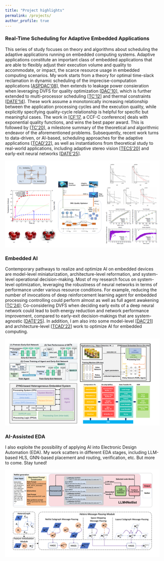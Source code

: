 ```yaml
---
title: "Project highlights"
permalink: /projects/
author_profile: true
---
```



### Real-Time Scheduling for Adaptive Embedded Applications
This series of study focuses on theory and algorithms about scheduling the adaptive applications running on embedded computing systems. Adaptive applications constitute an important class of embedded applications that are able to flexibly adjust their execution volume and quality to accommodate, or impact, the scarce resource usage in embedded computing scenarios. My work starts from a theory for optimal time-slack reclamation in dynamic scheduling of the imprecise-computation applications [[ASPDAC'08](https://doi.org/10.1109/ASPDAC.2008.4483993)], then extends to leakage power consieration when leveraging DVFS for quality optimization [[DAC'10](https://doi.org/10.1145/1837274.1837396)], which is further extended to multi-processor scheduling [[TC'12](https://doi.org/10.1109/TC.2012.194)] and thermal constraints [[DATE'14](https://doi.org/10.7873/DATE.2014.304)]. These work assume a monotonically increasing relationship between the application processing cycles and the execution quality, while explicitly specifying quality-cycle relationship is helpful for specific but meaningful cases. The work in [[CF'17](https://doi.org/10.1145/3075564.3075577), a CCF-C conference] deals with exponential quality functions, and wins the best paper award. This is followed by [[TC'20](https://doi.org/10.1109/TC.2020.2997242)], a milestone summary of the theoretical and algorithmic endeavor of the aforementioned problems. Subsequently, recent work turns to data-driven, or AI-based, scheduling approaches for the adaptive applications [[TCAD'22](https://doi.org/10.1109/TCAD.2022.3142188)], as well as instantiations from theoretical study to real-world applications, including adaptive stereo vision [[TECS'20](https://doi.org/10.1145/3372784)] and early-exit neural networks [[DATE'25](https://doi.org/10.23919/DATE64628.2025.10992707)].

![Adaptive Application Scheduling!](/images/AdaptiveApplications.png "Adaptive Application Scheduling")

### Embedded AI
Contemporary pathways to realize and optimize AI on embedded devices are model-level miniaturization, architecture-level reformation, and system-level operational decision-making. Most of my research focus on system-level optimization, leveraging the robustness of neural networks in terms of performance under various resource conditions. For example, reducing the number of invocations of deep reinforcement learning agent for embedded processing controlling could perform almost as well as full agent awakening [[TC'24](https://doi.org/10.1109/TC.2024.3465933)]; Co-considering DVFS when deciding early exits of a deep neural network could lead to both energy reduction and network performance improvement, compared to early-exit decision-makings that are system-agnostic [[DATE'25](https://doi.org/10.23919/DATE64628.2025.10992707)]. In addition, I am also into some model-level [[DAC'21](https://doi.org/10.1109/DAC18074.2021.9586109)] and architecture-level [[TCAD'22](https://doi.org/10.1109/TCAD.2022.3198246)] work to optimize AI for embedded computing.

![Embedded AI!](/images/EmbeddedAI.png "Embedded AI")

### AI-Assisted EDA
I also exploite the possibility of applying AI into Electronic Design Automation (EDA). My work scatters in different EDA stages, including LLM-based HLS, GNN-based placement and routing, verification, etc. But more to come. Stay tuned!

![AI-Assisted EDA!](/images/AIAssistedEDA.png "AI-Assisted EDA")
